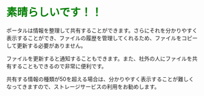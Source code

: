 # <span style="color: green;">素晴らしいです！！<span>

ポータルは情報を整理して共有することができます。さらにそれを分かりやすく表示することができ、ファイルの履歴を管理してくれるため、ファイルをコピーして更新する必要がありません。

ファイルを更新すると通知することもできます。また、社外の人にファイルを共有することもできるので非常に便利です。

共有する情報の種類が50を超える場合は、分かりやすく表示することが難しくなってきますので、ストレージサービスの利用をお勧めします。
